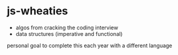 # js-wheaties
- algos from cracking the coding interview
- data structures (imperative and functional)

personal goal to complete this each year with a different language
